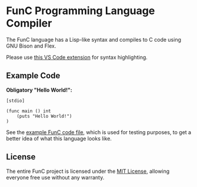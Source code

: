 # FunC Programming Language Compiler

The FunC language has a Lisp-like syntax and compiles to C code using GNU Bison and Flex.

Please use [this VS Code extension](https://marketplace.visualstudio.com/items?itemName=natiiix.func-language-support) for syntax highlighting.

## Example Code

**Obligatory "Hello World!":**

```func
[stdio]

(func main () int
    (puts "Hello World!")
)
```

See the [example FunC code file](example.func), which is used for testing purposes, to get a better idea of what this language looks like.

## License

The entire FunC project is licensed under the [MIT License](LICENSE), allowing everyone free use without any warranty.
